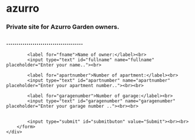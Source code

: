 # azurro
<?php
include_once 'azurroheader.php'
?>
<!DOCTYPE html>
<html lang="en">
<head>
    <meta charset="UTF-8">
    <meta name="viewport" content="width=device-width, initial-scale=1.0">
    <link rel="stylesheet" type="text/css" href="azurrostyle.css" media="screen"/>
    <title>Index1</title>
</head>
<body>
    <div class="main">
        <div class="text">
            <h3>Private site for Azurro Garden owners.</h3>
            <h3>......................................</h3>
        </div>
        <form action="azurrodb.php" method="POST">

            <label for="fname">Name of owner:</label><br>
            <input type="text" id="fullname" name="fullname" placeholder="Enter your name.."><br>

            <label for="apartnumber">Number of apartment:</label><br>
            <input type="text" id="apartnumber" name="apartnumber" placeholder="Enter your apartment number.."><br><br>

            <label for="garagenumber">Number of garage:</label><br>
            <input type="text" id="garagenumber" name="garagenumber" placeholder="Enter your garage number .."><br><br>

            
            <input type="submit" id="submitbuton" value="Submit"><br><br>
        </form>
    </div>
</body>
<?php
include_once 'azurrofooter.php';
?>
</html>



